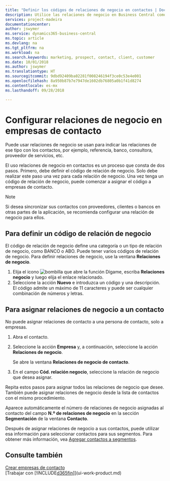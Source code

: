 ```yaml
---
title: "Definir los códigos de relaciones de negocio en contactos | Documentos de Microsoft"
description: Utilice las relaciones de negocio en Business Central como ayuda con el marketing y para indicar las relaciones de ese tipo con los clientes potenciales y los clientes, por ejemplo, un banco o un proveedor de servicios.
services: project-madeira
documentationcenter: 
author: jswymer
ms.service: dynamics365-business-central
ms.topic: article
ms.devlang: na
ms.tgt_pltfrm: na
ms.workload: na
ms.search.keywords: marketing, prospect, contact, client, customer
ms.date: 10/01/2018
ms.author: jswymer
ms.translationtype: HT
ms.sourcegitcommit: 9dbd92409ba02281f008246194f3ce0c53e4e001
ms.openlocfilehash: 8a950b87b7e7947de1602db76805a0b1f41d8274
ms.contentlocale: es-mx
ms.lasthandoff: 09/28/2018

---
```

# <a name="setting-up-business-relations-on-contact-companies"></a>Configurar relaciones de negocio en empresas de contacto
Puede usar relaciones de negocio se usan para indicar las relaciones de ese tipo con los contactos, por ejemplo, referencia, banco, consultora, proveedor de servicios, etc.

El uso relaciones de negocio en contactos es un proceso que consta de dos pasos. Primero, debe definir el código de relación de negocio. Solo debe realizar este paso una vez para cada relación de negocio. Una vez tenga un código de relación de negocio, puede comenzar a asignar el código a empresas de contacto.

> [!NOTE]  
>   Si desea sincronizar sus contactos con proveedores, clientes o bancos en otras partes de la aplicación, se recomienda configurar una relación de negocio para ellos.

## <a name="to-define-a-business-relation-code"></a>Para definir un código de relación de negocio
El código de relación de negocio define una categoría o un tipo de relación de negocio, como BANCO o ABO. Puede tener varios códigos de relación de negocio. Para definir relaciones de negocio, use la ventana **Relaciones de negocio**.

1. Elija el icono ![bombilla que abre la función Dígame](media/ui-search/search_small.png "Dígame que desea hacer"), escriba **Relaciones negocio** y luego elija el enlace relacionado.
2. Seleccione la acción **Nuevo** e introduzca un código y una descripción. El código admite un máximo de 11 caracteres y puede ser cualquier combinación de números y letras.

## <a name="AssignBusRelContact"></a> Para asignar relaciones de negocio a un contacto
No puede asignar relaciones de contacto a una persona de contacto, solo a empresas.

1. Abra el contacto.
2. Seleccione la acción **Empresa** y, a continuación, seleccione la acción **Relaciones de negocio**.

    Se abre la ventana **Relaciones de negocio de contacto**.
3. En el campo **Cód. relación negocio**, seleccione la relación de negocio que desea asignar.

Repita estos pasos para asignar todos las relaciones de negocio que desee. También puede asignar relaciones de negocio desde la lista de contactos con el mismo procedimiento.

Aparece automáticamente el número de relaciones de negocio asignadas al contacto del campo **N.º de relaciones de negocio** en la sección **Segmentación** de la ventana **Contacto**.

Después de asignar relaciones de negocio a sus contactos, puede utilizar esa información para seleccionar contactos para sus segmentos. Para obtener más información, vea [Agregar contactos a segmentos](marketing-add-contact-segment.md).

## <a name="see-also"></a>Consulte también
[Crear empresas de contacto](marketing-create-contact-companies.md)  
[Trabajar con [!INCLUDE[d365fin](includes/d365fin_md.md)]](ui-work-product.md)


